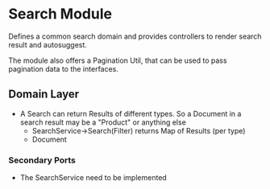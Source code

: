 # Search Module

Defines a common search domain and provides controllers to render search result and autosuggest.

The module also offers a Pagination Util, that can be used to pass pagination data to the interfaces.

## Domain Layer

* A Search can return Results of different types. So a Document in a search result may be a "Product" or anything else
    * SearchService->Search(Filter)  returns Map of Results (per type)
    * Document

### Secondary Ports
* The SearchService need to be implemented
